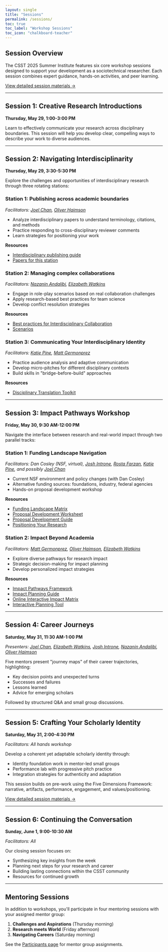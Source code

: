 ```yaml
---
layout: single
title: "Sessions"
permalink: /sessions/
toc: true
toc_label: "Workshop Sessions"
toc_icon: "chalkboard-teacher"
---
```


## Session Overview

The CSST 2025 Summer Institute features six core workshop sessions designed to support your development as a sociotechnical researcher. Each session combines expert guidance, hands-on activities, and peer learning.

[View detailed session materials →](https://docs.google.com/document/d/1aKTtfM-0vYwsf8D1TlxhZnGhEEdTilP8ANUAc-nZF4U/edit)

---

## Session 1: Creative Research Introductions
**Thursday, May 29, 1:00-3:00 PM**

Learn to effectively communicate your research across disciplinary boundaries. This session will help you develop clear, compelling ways to describe your work to diverse audiences.

---

## Session 2: Navigating Interdisciplinarity
**Thursday, May 29, 3:30-5:30 PM**

Explore the challenges and opportunities of interdisciplinary research through three rotating stations:

### Station 1: Publishing across academic boundaries
*Facilitators: [Joel Chan](/participants/#joel-chan), [Oliver Haimson](/participants/#oliver-haimson)*

- Analyze interdisciplinary papers to understand terminology, citations, and methods
- Practice responding to cross-disciplinary reviewer comments
- Learn strategies for positioning your work

**Resources**

- [Interdisciplinary publishing guide](https://docs.google.com/document/d/1R0KwCXU_fts8g2znHXfBnaz4Iw1ijHvUmTP2bgwcOys/edit?tab=t.0#heading=h.rta1aov07lwu)
- [Papers for this station](https://drive.google.com/drive/folders/1ck6__ePtEPNL-qpJNBCWHgGdNOyDdMhkbFFtHgOQGN2MlPvjOYmEJeX1DWuiM7EgZjFq8XAl?usp=drive_link)

### Station 2: Managing complex collaborations
*Facilitators: [Nazanin Andalibi](/participants/#naz-andalibi), [Elizabeth Watkins](/participants/#elizabeth-watkins)*

- Engage in role-play scenarios based on real collaboration challenges
- Apply research-based best practices for team science
- Develop conflict resolution strategies

**Resources**
- [Best practices for Interdisciplinary Collaboration](https://docs.google.com/document/d/1kHFNyQeOfADBT0wqotzYC_nU4TK3F7CJzn3Q4G10EVw/edit?tab=t.0#heading=h.ow2nvmktlp0i)
- [Scenarios](https://docs.google.com/document/d/1djStNddW3j7wt9iF7eF16kg60zevSTd6r8mlyXyndn0/edit)

### Station 3: Communicating Your Interdisciplinary Identity
*Facilitators: [Katie Pine](/participants/#katie-pine), [Matt Germonprez](/participants/#matt-germonprez)*

- Practice audience analysis and adaptive communication
- Develop micro-pitches for different disciplinary contexts
- Build skills in "bridge-before-build" approaches

**Resources**
- [Disciplinary Translation Toolkit](https://docs.google.com/document/d/1tuMaurHWTw15JLZXrV7Jeq7KPQM4sStOXymZHV0kDUY/edit?tab=t.0#heading=h.3igyebzgg3ym)

---

## Session 3: Impact Pathways Workshop
**Friday, May 30, 9:30 AM-12:00 PM**

Navigate the interface between research and real-world impact through two parallel tracks:

### Station 1: Funding Landscape Navigation
*Facilitators: Dan Cosley (NSF, virtual), [Josh Introne](/participants/#josh-introne), [Rosta Farzan](/participants/#rosta-farzan), [Katie Pine](/participants/#katie-pine), and possibly [Joel Chan](/participants/#joel-chan)*

- Current NSF environment and policy changes (with Dan Cosley)
- Alternative funding sources: foundations, industry, federal agencies
- Hands-on proposal development workshop

**Resources**
- [Funding Landscape Matrix](https://csst2025.github.io/tools/funding-matrix/)
- [Proposal Development Worksheet](https://docs.google.com/document/u/1/d/1pjqWSoU6lwDnHyb9yK40DQnF0HIuHOmjSysQMAYK7dU/edit)
- [Proposal Development Guide](https://docs.google.com/document/u/1/d/1hqnzzUFFV-B2h3Ri_FZLfNf5xSUy2rwVenPG85vl0zU/edit)
- [Positioning Your Research](https://docs.google.com/document/u/1/d/1o78lZc3FrvRUtqOZaJW_Uw2DuSXdQDDUz2F4Izq7xl8/edit)


### Station 2: Impact Beyond Academia
*Facilitators: [Matt Germonprez](/participants/#matt-germonprez), [Oliver Haimson](/participants/#oliver-haimson), [Elizabeth Watkins](/participants/#elizabeth-watkins)*

- Explore diverse pathways for research impact
- Strategic decision-making for impact planning
- Develop personalized impact strategies

**Resources**
- [Impact Pathways Framework](https://docs.google.com/document/u/1/d/13aWma4GXTXJMpQfPHz3cWWh5OSQQuCN3JvHKQNti6aM/edit)
- [Impact Planning Guide](https://docs.google.com/document/u/1/d/1aCV1p2Qcms2FACprYqP5lC8TAqfLnBfTIJn0J48TaFA/edit)
- [Online Interactive Impact Matrix](https://csst2025.github.io/tools/impact-pathways/)
- [Interactive Planning Tool](https://csst2025.github.io/tools/impact-planning/)
---

## Session 4: Career Journeys
**Saturday, May 31, 11:30 AM-1:00 PM**

*Presenters: [Joel Chan](/participants/#joel-chan), [Elizabeth Watkins](/participants/#elizabeth-watkins), [Josh Introne](/participants/#josh-introne), [Nazanin Andalibi](/participants/#naz-andalibi), [Oliver Haimson](/participants/#oliver-haimson)*

Five mentors present "journey maps" of their career trajectories, highlighting:
- Key decision points and unexpected turns
- Successes and failures
- Lessons learned
- Advice for emerging scholars

Followed by structured Q&A and small group discussions.

---

## Session 5: Crafting Your Scholarly Identity
**Saturday, May 31, 2:00-4:30 PM**

*Facilitators: All hands workshop*

Develop a coherent yet adaptable scholarly identity through:
- Identity foundation work in mentor-led small groups
- Performance lab with progressive pitch practice
- Integration strategies for authenticity and adaptation

This session builds on pre-work using the Five Dimensions Framework: narrative, artifacts, performance, engagement, and values/positioning.

[View detailed session materials →](https://docs.google.com/document/d/1aKTtfM-0vYwsf8D1TlxhZnGhEEdTilP8ANUAc-nZF4U/edit)

---

## Session 6: Continuing the Conversation
**Sunday, June 1, 9:00-10:30 AM**

*Facilitators: All*

Our closing session focuses on:
- Synthesizing key insights from the week
- Planning next steps for your research and career
- Building lasting connections within the CSST community
- Resources for continued growth

---

## Mentoring Sessions

In addition to workshops, you'll participate in four mentoring sessions with your assigned mentor group:

1. **Challenges and Aspirations** (Thursday morning)
2. **Research meets World** (Friday afternoon)
3. **Navigating Careers** (Saturday morning)

See the [Participants page](/participants/) for mentor group assignments.